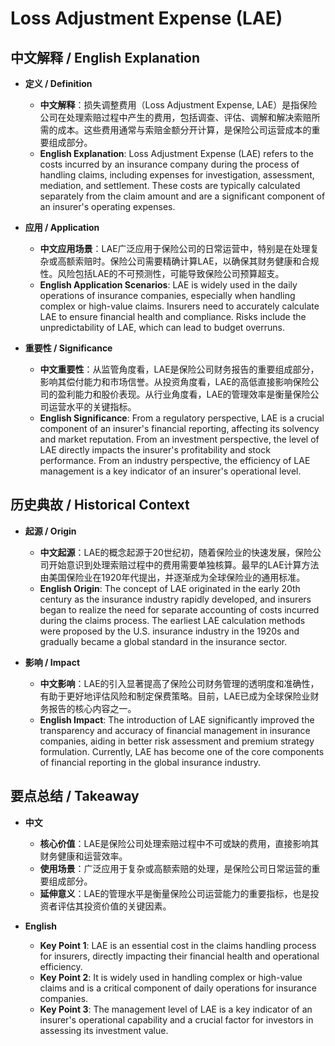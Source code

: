 # Loss Adjustment Expense (LAE)

## 中文解释 / English Explanation

* **定义 / Definition**  
  - **中文解释**：损失调整费用（Loss Adjustment Expense, LAE）是指保险公司在处理索赔过程中产生的费用，包括调查、评估、调解和解决索赔所需的成本。这些费用通常与索赔金额分开计算，是保险公司运营成本的重要组成部分。  
  - **English Explanation**: Loss Adjustment Expense (LAE) refers to the costs incurred by an insurance company during the process of handling claims, including expenses for investigation, assessment, mediation, and settlement. These costs are typically calculated separately from the claim amount and are a significant component of an insurer's operating expenses.

* **应用 / Application**  
  - **中文应用场景**：LAE广泛应用于保险公司的日常运营中，特别是在处理复杂或高额索赔时。保险公司需要精确计算LAE，以确保其财务健康和合规性。风险包括LAE的不可预测性，可能导致保险公司预算超支。  
  - **English Application Scenarios**: LAE is widely used in the daily operations of insurance companies, especially when handling complex or high-value claims. Insurers need to accurately calculate LAE to ensure financial health and compliance. Risks include the unpredictability of LAE, which can lead to budget overruns.

* **重要性 / Significance**  
  - **中文重要性**：从监管角度看，LAE是保险公司财务报告的重要组成部分，影响其偿付能力和市场信誉。从投资角度看，LAE的高低直接影响保险公司的盈利能力和股价表现。从行业角度看，LAE的管理效率是衡量保险公司运营水平的关键指标。  
  - **English Significance**: From a regulatory perspective, LAE is a crucial component of an insurer's financial reporting, affecting its solvency and market reputation. From an investment perspective, the level of LAE directly impacts the insurer's profitability and stock performance. From an industry perspective, the efficiency of LAE management is a key indicator of an insurer's operational level.

## 历史典故 / Historical Context

* **起源 / Origin**  
  - **中文起源**：LAE的概念起源于20世纪初，随着保险业的快速发展，保险公司开始意识到处理索赔过程中的费用需要单独核算。最早的LAE计算方法由美国保险业在1920年代提出，并逐渐成为全球保险业的通用标准。  
  - **English Origin**: The concept of LAE originated in the early 20th century as the insurance industry rapidly developed, and insurers began to realize the need for separate accounting of costs incurred during the claims process. The earliest LAE calculation methods were proposed by the U.S. insurance industry in the 1920s and gradually became a global standard in the insurance sector.

* **影响 / Impact**  
  - **中文影响**：LAE的引入显著提高了保险公司财务管理的透明度和准确性，有助于更好地评估风险和制定保费策略。目前，LAE已成为全球保险业财务报告的核心内容之一。  
  - **English Impact**: The introduction of LAE significantly improved the transparency and accuracy of financial management in insurance companies, aiding in better risk assessment and premium strategy formulation. Currently, LAE has become one of the core components of financial reporting in the global insurance industry.

## 要点总结 / Takeaway

* **中文**  
  - **核心价值**：LAE是保险公司处理索赔过程中不可或缺的费用，直接影响其财务健康和运营效率。  
  - **使用场景**：广泛应用于复杂或高额索赔的处理，是保险公司日常运营的重要组成部分。  
  - **延伸意义**：LAE的管理水平是衡量保险公司运营能力的重要指标，也是投资者评估其投资价值的关键因素。

* **English**  
  - **Key Point 1**: LAE is an essential cost in the claims handling process for insurers, directly impacting their financial health and operational efficiency.  
  - **Key Point 2**: It is widely used in handling complex or high-value claims and is a critical component of daily operations for insurance companies.  
  - **Key Point 3**: The management level of LAE is a key indicator of an insurer's operational capability and a crucial factor for investors in assessing its investment value.